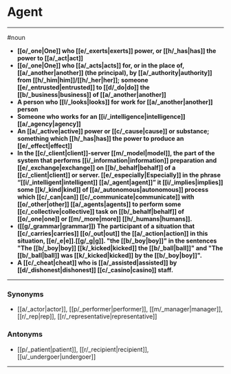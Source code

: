 # Agent
---
#noun
- **[[o/_one|One]] who [[e/_exerts|exerts]] power, or [[h/_has|has]] the power to [[a/_act|act]]**
- **[[o/_one|One]] who [[a/_acts|acts]] for, or in the place of, [[a/_another|another]] (the principal), by [[a/_authority|authority]] from [[h/_him|him]]/[[h/_her|her]]; someone [[e/_entrusted|entrusted]] to [[d/_do|do]] the [[b/_business|business]] of [[a/_another|another]]**
- **A person who [[l/_looks|looks]] for work for [[a/_another|another]] person**
- **Someone who works for an [[i/_intelligence|intelligence]] [[a/_agency|agency]]**
- **An [[a/_active|active]] power or [[c/_cause|cause]] or substance; something which [[h/_has|has]] the power to produce an [[e/_effect|effect]]**
- **In the [[c/_client|client]]-server [[m/_model|model]], the part of the system that performs [[i/_information|information]] preparation and [[e/_exchange|exchange]] on [[b/_behalf|behalf]] of a [[c/_client|client]] or server. [[e/_especially|Especially]] in the phrase “[[i/_intelligent|intelligent]] [[a/_agent|agent]]” it [[i/_implies|implies]] some [[k/_kind|kind]] of [[a/_autonomous|autonomous]] process which [[c/_can|can]] [[c/_communicate|communicate]] with [[o/_other|other]] [[a/_agents|agents]] to perform some [[c/_collective|collective]] task on [[b/_behalf|behalf]] of [[o/_one|one]] or [[m/_more|more]] [[h/_humans|humans]].**
- **([[g/_grammar|grammar]]) The participant of a situation that [[c/_carries|carries]] [[o/_out|out]] the [[a/_action|action]] in this situation, [[e/_e|e]].[[g/_g|g]]. "the [[b/_boy|boy]]" in the sentences "The [[b/_boy|boy]] [[k/_kicked|kicked]] the [[b/_ball|ball]]" and "The [[b/_ball|ball]] was [[k/_kicked|kicked]] by the [[b/_boy|boy]]".**
- **A [[c/_cheat|cheat]] who is [[a/_assisted|assisted]] by [[d/_dishonest|dishonest]] [[c/_casino|casino]] staff.**
---
### Synonyms
- [[a/_actor|actor]], [[p/_performer|performer]], [[m/_manager|manager]], [[r/_rep|rep]], [[r/_representative|representative]]
### Antonyms
- [[p/_patient|patient]], [[r/_recipient|recipient]], [[u/_undergoer|undergoer]]
---
